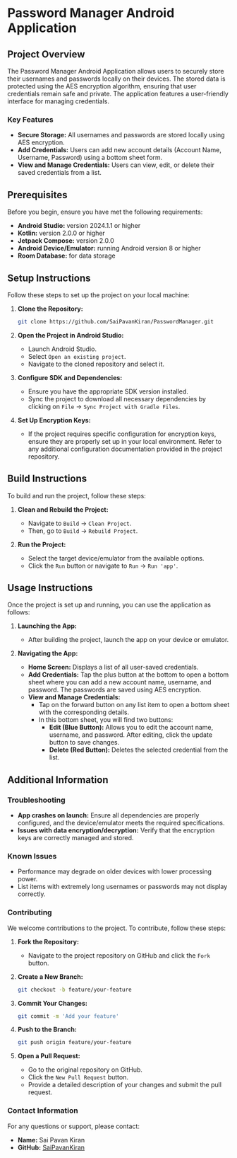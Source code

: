 # Password Manager Android Application

## Project Overview
The Password Manager Android Application allows users to securely store their usernames and passwords locally on their devices. The stored data is protected using the AES encryption algorithm, ensuring that user credentials remain safe and private. The application features a user-friendly interface for managing credentials.

### Key Features
- **Secure Storage:** All usernames and passwords are stored locally using AES encryption.
- **Add Credentials:** Users can add new account details (Account Name, Username, Password) using a bottom sheet form.
- **View and Manage Credentials:** Users can view, edit, or delete their saved credentials from a list.

## Prerequisites
Before you begin, ensure you have met the following requirements:
- **Android Studio:** version 2024.1.1 or higher
- **Kotlin:** version 2.0.0 or higher
- **Jetpack Compose:** version 2.0.0
- **Android Device/Emulator:** running Android version 8 or higher
- **Room Database:** for data storage

## Setup Instructions
Follow these steps to set up the project on your local machine:

1. **Clone the Repository:**
    ```sh
    git clone https://github.com/SaiPavanKiran/PasswordManager.git
    ```

2. **Open the Project in Android Studio:**
    - Launch Android Studio.
    - Select `Open an existing project`.
    - Navigate to the cloned repository and select it.

3. **Configure SDK and Dependencies:**
    - Ensure you have the appropriate SDK version installed.
    - Sync the project to download all necessary dependencies by clicking on `File` -> `Sync Project with Gradle Files`.

4. **Set Up Encryption Keys:**
    - If the project requires specific configuration for encryption keys, ensure they are properly set up in your local environment. Refer to any additional configuration documentation provided in the project repository.

## Build Instructions
To build and run the project, follow these steps:

1. **Clean and Rebuild the Project:**
    - Navigate to `Build` -> `Clean Project`.
    - Then, go to `Build` -> `Rebuild Project`.

2. **Run the Project:**
    - Select the target device/emulator from the available options.
    - Click the `Run` button or navigate to `Run` -> `Run 'app'`.

## Usage Instructions
Once the project is set up and running, you can use the application as follows:

1. **Launching the App:**
    - After building the project, launch the app on your device or emulator.

2. **Navigating the App:**
    - **Home Screen:** Displays a list of all user-saved credentials.
    - **Add Credentials:** Tap the plus button at the bottom to open a bottom sheet where you can add a new account name, username, and password. The passwords are saved using AES encryption.
    - **View and Manage Credentials:**
        - Tap on the forward button on any list item to open a bottom sheet with the corresponding details.
        - In this bottom sheet, you will find two buttons:
            - **Edit (Blue Button):** Allows you to edit the account name, username, and password. After editing, click the update button to save changes.
            - **Delete (Red Button):** Deletes the selected credential from the list.

## Additional Information

### Troubleshooting
- **App crashes on launch:** Ensure all dependencies are properly configured, and the device/emulator meets the required specifications.
- **Issues with data encryption/decryption:** Verify that the encryption keys are correctly managed and stored.

### Known Issues
- Performance may degrade on older devices with lower processing power.
- List items with extremely long usernames or passwords may not display correctly.

### Contributing
We welcome contributions to the project. To contribute, follow these steps:

1. **Fork the Repository:**
    - Navigate to the project repository on GitHub and click the `Fork` button.

2. **Create a New Branch:**
    ```sh
    git checkout -b feature/your-feature
    ```

3. **Commit Your Changes:**
    ```sh
    git commit -m 'Add your feature'
    ```

4. **Push to the Branch:**
    ```sh
    git push origin feature/your-feature
    ```

5. **Open a Pull Request:**
    - Go to the original repository on GitHub.
    - Click the `New Pull Request` button.
    - Provide a detailed description of your changes and submit the pull request.

### Contact Information
For any questions or support, please contact:
- **Name:** Sai Pavan Kiran
- **GitHub:** [SaiPavanKiran](https://github.com/SaiPavanKiran)
